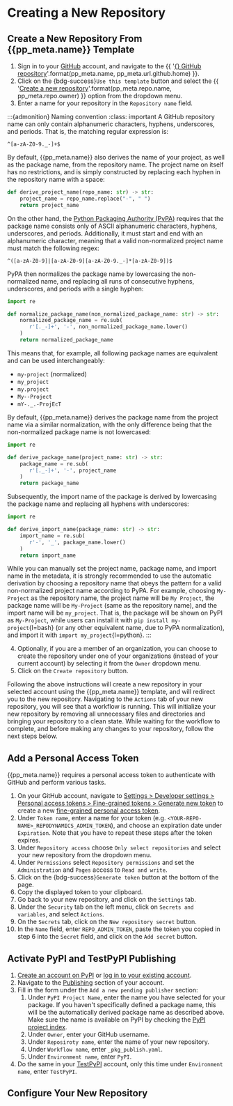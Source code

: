 # Creating a New Repository


## Create a New Repository From {{pp_meta.name}} Template
1. Sign in to your [GitHub](https://github.com) account, and navigate to the
{{ '[{} GitHub repository]({})'.format(pp_meta.name, pp_meta.url.github.home) }}.
2. Click on the {bdg-success}`Use this template` button and select the
{{ '[Create a new repository](https://github.com/new?template_name={}&template_owner={})'.format(pp_meta.repo.name, pp_meta.repo.owner) }}
option from the dropdown menu.
3. Enter a name for your repository in the `Repository name` field.

:::{admonition} Naming convention
:class: important
A GitHub repository name can only contain alphanumeric characters, 
hyphens, underscores, and periods. That is, the matching regular expression is: 
```regex
^[a-zA-Z0-9._-]+$
``` 
By default, {{pp_meta.name}} also derives the name of your project, as well as the package name,
from the repository name. The project name on itself has no restrictions, and is simply constructed 
by replacing each hyphen in the repository name with a space:
```python
def derive_project_name(repo_name: str) -> str:
    project_name = repo_name.replace("-", " ")
    return project_name
```
On the other hand, the [Python Packaging Authority (PyPA)](https://packaging.python.org/en/latest/specifications/name-normalization/) 
requires that the package name consists only of ASCII alphanumeric characters, 
hyphens, underscores, and periods. 
Additionally, it must start and end with an alphanumeric character, 
meaning that a valid non-normalized project name must match the following regex: 
```regex
^([a-zA-Z0-9]|[a-zA-Z0-9][a-zA-Z0-9._-]*[a-zA-Z0-9])$
```
PyPA then normalizes the package name by lowercasing the non-normalized name, 
and replacing all runs of consecutive hyphens, underscores, and periods with a single hyphen:
```python
import re

def normalize_package_name(non_normalized_package_name: str) -> str:
    normalized_package_name = re.sub(
       r'[._-]+', '-', non_normalized_package_name.lower()
    )
    return normalized_package_name
```
This means that, for example, all following package names are equivalent and can be used interchangeably:
- `my-project` (normalized)
- `my_project`
- `my.project`
- `My--Project`
- `mY-._.-ProjEcT`

By default, {{pp_meta.name}} derives the package name from the project name via a similar normalization,
with the only difference being that the non-normalized package name is not lowercased:
```python
import re

def derive_package_name(project_name: str) -> str:
    package_name = re.sub(
       r'[._-]+', '-', project_name
    )
    return package_name
```
Subsequently, the import name of the package is derived by lowercasing the package name and 
replacing all hyphens with underscores:
```python
import re

def derive_import_name(package_name: str) -> str:
    import_name = re.sub(
       r'-', '_', package_name.lower()
    )
    return import_name
```
While you can manually set the project name, package name, and import name in the metadata,
it is strongly recommended to use the automatic derivation by choosing a repository name that obeys
the pattern for a valid non-normalized project name according to PyPA. 
For example, choosing `My-Project` as the repository name, the project name will be `My Project`,
the package name will be `My-Project` (same as the repository name), and the import name will be `my_project`.
That is, the package will be shown on PyPI as `My-Project`,
while users can install it with `pip install my-project`{l=bash}
(or any other equivalent name, due to PyPA normalization),
and import it with `import my_project`{l=python}.
:::

4. Optionally, if you are a member of an organization, you can choose to create the repository under
one of your organizations (instead of your current account) by selecting it from the `Owner` dropdown menu.
5. Click on the `Create repository` button.

Following the above instructions will create a new repository in your selected account 
using the {{pp_meta.name}} template, and will redirect you to the new repository.
Navigating to the `Actions` tab of your new repository, you will see that a workflow is running.
This will initialize your new repository by removing all unnecessary files and directories 
and bringing your repository to a clean state.
While waiting for the workflow to complete, and before making any changes to your repository,
follow the next steps below.


## Add a Personal Access Token
{{pp_meta.name}} requires a personal access token to authenticate with GitHub and perform various tasks.

1. On your GitHub account, navigate to [Settings > Developer settings > Personal access tokens > Fine-grained tokens > Generate new token](https://github.com/settings/personal-access-tokens/new)
to create a new [fine-grained personal access token](https://docs.github.com/en/authentication/keeping-your-account-and-data-secure/managing-your-personal-access-tokens#creating-a-fine-grained-personal-access-token).
2. Under `Token name`, enter a name for your token (e.g. `<YOUR-REPO-NAME>_REPODYNAMICS_ADMIN_TOKEN`),
and choose an expiration date under `Expiration`. Note that you have to repeat these steps after the token expires.
3. Under `Repository access` choose `Only select repositories` 
and select your new repository from the dropdown menu.
4. Under `Permissions` select `Repository permissions` and set the `Administration` and `Pages`
access to `Read and write`.
5. Click on the {bdg-success}`Generate token` button at the bottom of the page.
6. Copy the displayed token to your clipboard.
7. Go back to your new repository, and click on the `Settings` tab.
8. Under the `Security` tab on the left menu, click on `Secrets and variables`, and select `Actions`.
9. On the `Secrets` tab, click on the `New repository secret` button.
10. In the `Name` field, enter `REPO_ADMIN_TOKEN`, 
paste the token you copied in step 6 into the `Secret` field, and click on the `Add secret` button.


## Activate PyPI and TestPyPI Publishing
1. [Create an account on PyPI](https://pypi.org/account/register/)
or [log in to your existing account](https://pypi.org/account/login/).
2. Navigate to the [Publishing](https://pypi.org/manage/account/publishing/) section of your account.
3. Fill in the form under the `Add a new pending publisher` section:
   1. Under `PyPI Project Name`, enter the name you have selected for your package.
      If you haven't specifically defined a package name, 
      this will be the automatically derived package name as described above.
      Make sure the name is available on PyPI by checking the [PyPI project index](https://pypi.org/project/).
   2. Under `Owner`, enter your GitHub username.
   3. Under `Reposiroty name`, enter the name of your new repository.
   4. Under `Workflow name`, enter `_pkg_publish.yaml`.
   5. Under `Environment name`, enter `PyPI`.
4. Do the same in your [TestPyPI](https://test.pypi.org/manage/account/publishing/) account,
   only this time under `Environment name`, enter `TestPyPI`.

## Configure Your New Repository
